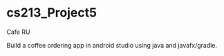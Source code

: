 # cs213_Project5

Cafe RU

Build a coffee ordering app in android studio using java and javafx/gradle.
